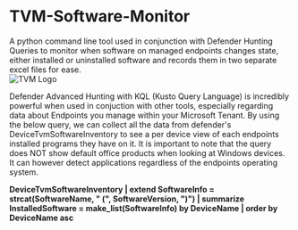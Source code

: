 # TVM-Software-Monitor
A python command line tool used in conjunction with Defender Hunting Queries to monitor when software on managed endpoints changes state, either installed or uninstalled software and records them in two separate excel files for ease.  
![TVM Logo](https://github.com/user-attachments/assets/8584340c-2367-45cf-8bd9-d0462775f4bb)


Defender Advanced Hunting with KQL (Kusto Query Language) is incredibly powerful when used in conjuction with other tools, especially regarding data about Endpoints you manage within your Microsoft Tenant. 
By using the below query, we can collect all the data from defender's DeviceTvmSoftwareInventory to see a per device view of each endpoints installed programs they have on it. It is important to note that the query does NOT show default office products when looking at Windows devices. It can however detect applications regardless of the endpoints operating system.

**DeviceTvmSoftwareInventory
| extend SoftwareInfo = strcat(SoftwareName, " (", SoftwareVersion, ")")
| summarize InstalledSoftware = make_list(SoftwareInfo) by DeviceName
| order by DeviceName asc**
